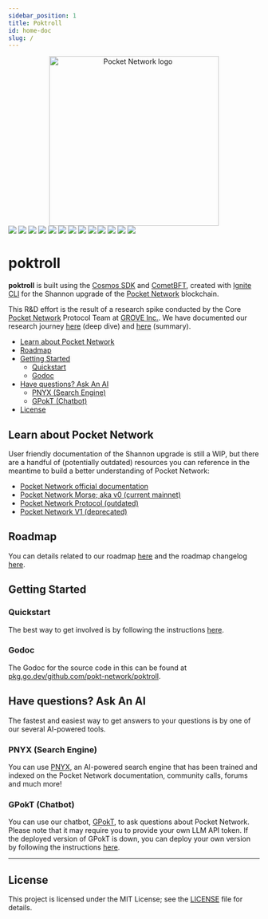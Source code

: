 ```yaml
---
sidebar_position: 1
title: Poktroll
id: home-doc
slug: /
---
```


<div align="center">
  <a href="https://www.pokt.network">
    <img src="https://user-images.githubusercontent.com/2219004/151564884-212c0e40-3bfa-412e-a341-edb54b5f1498.jpeg" alt="Pocket Network logo" width="340"/>
  </a>
</div>

<div>
  <a href="https://discord.gg/pokt"><img src="https://img.shields.io/discord/553741558869131266"/></a>
  <a  href="https://github.com/pokt-network/poktroll/releases"><img src="https://img.shields.io/github/release-pre/pokt-network/pocket.svg"/></a>
  <a  href="https://github.com/pokt-network/poktroll/pulse"><img src="https://img.shields.io/github/contributors/pokt-network/pocket.svg"/></a>
  <a href="https://opensource.org/licenses/MIT"><img src="https://img.shields.io/badge/License-MIT-blue.svg"/></a>
  <a href="https://github.com/pokt-network/poktroll/pulse"><img src="https://img.shields.io/github/last-commit/pokt-network/pocket.svg"/></a>
  <a href="https://github.com/pokt-network/poktroll/pulls"><img src="https://img.shields.io/github/issues-pr/pokt-network/pocket.svg"/></a>
  <a href="https://github.com/pokt-network/poktroll/releases"><img src="https://img.shields.io/badge/platform-linux%20%7C%20macos-pink.svg"/></a>
  <a href="https://github.com/pokt-network/poktroll/issues"><img src="https://img.shields.io/github/issues/pokt-network/pocket.svg"/></a>
  <a href="https://github.com/pokt-network/poktroll/issues"><img src="https://img.shields.io/github/issues-closed/pokt-network/pocket.svg"/></a>
  <a href="https://godoc.org/github.com/pokt-network/pocket"><img src="https://img.shields.io/badge/godoc-reference-blue.svg"/></a>
  <a href="https://goreportcard.com/report/github.com/pokt-network/pocket"><img src="https://goreportcard.com/badge/github.com/pokt-network/pocket"/></a>
  <a href="https://golang.org"><img  src="https://img.shields.io/badge/golang-v1.20-green.svg"/></a>
  <a href="https://github.com/tools/godep" ><img src="https://img.shields.io/badge/godep-dependency-71a3d9.svg"/></a>
</div>

# poktroll <!-- omit in toc -->

**poktroll** is built using the [Cosmos SDK](https://docs.cosmos.network) and [CometBFT](https://cometbft.com/), created with [Ignite CLI](https://ignite.com/cli) for the Shannon upgrade of the [Pocket Network](https://pokt.network) blockchain.

This R&D effort is the result of a research spike conducted by the Core [Pocket Network](https://pokt.network/) Protocol Team at [GROVE Inc.](https://grove.city/). We have documented our research journey [here](https://www.pokt.network/blog/pokt-network-rolling-into-the-modular-future-of-the-protocol-a-technical-deep-dive) (deep dive) and [here](https://www.pokt.network/blog/a-sovereign-rollup-and-a-modular-future) (summary).

- [Learn about Pocket Network](#learn-about-pocket-network)
- [Roadmap](#roadmap)
- [Getting Started](#getting-started)
  - [Quickstart](#quickstart)
  - [Godoc](#godoc)
- [Have questions? Ask An AI](#have-questions-ask-an-ai)
  - [PNYX (Search Engine)](#pnyx-search-engine)
  - [GPokT (Chatbot)](#gpokt-chatbot)
- [License](#license)

## Learn about Pocket Network

User friendly documentation of the Shannon upgrade is still a WIP, but there are
a handful of (potentially outdated) resources you can reference in the meantime
to build a better understanding of Pocket Network:

- [Pocket Network official documentation](https://docs.pokt.network)
- [Pocket Network Morse; aka v0 (current mainnet)](https://github.com/pokt-network/pocket-core)
- [Pocket Network Protocol (outdated)](https://github.com/pokt-network/pocket-network-protocol)
- [Pocket Network V1 (deprecated)](https://github.com/pokt-network/pocket)

## Roadmap

You can details related to our roadmap [here](./planning/roadmap/roadmap.md) and the
roadmap changelog [here](./planning/roadmap/roadmap_changelog.md).

## Getting Started

### Quickstart

The best way to get involved is by following the instructions [here](./develop/developer_guide/quickstart.md).

### Godoc

The Godoc for the source code in this can be found at [pkg.go.dev/github.com/pokt-network/poktroll](https://pkg.go.dev/github.com/pokt-network/poktroll).

## Have questions? Ask An AI

The fastest and easiest way to get answers to your questions is by one of our
several AI-powered tools.

### PNYX (Search Engine)

You can use [PNYX](https://pnyxai.com/), an AI-powered search engine that has been
trained and indexed on the Pocket Network documentation, community calls, forums
and much more!

### GPokT (Chatbot)

You can use our chatbot, [GPokT](https://gpoktn.streamlit.app), to ask questions
about Pocket Network. Please note that it may require you to provide your own
LLM API token. If the deployed version of GPokT is down, you can deploy your own
version by following the instructions [here](https://github.com/pokt-network/gpokt).

---

## License

This project is licensed under the MIT License; see the [LICENSE](https://github.com/pokt-network/poktroll/blob/main/LICENSE) file for details.
